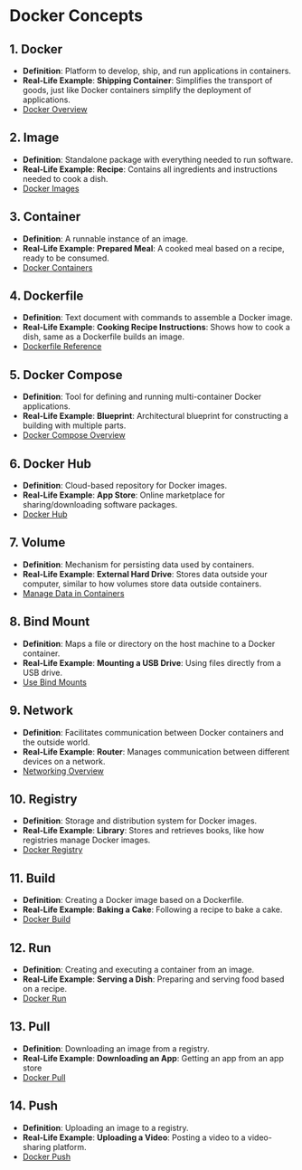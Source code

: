 # Docker Concepts

## 1. Docker
- **Definition**: Platform to develop, ship, and run applications in containers.
- **Real-Life Example**: **Shipping Container**: Simplifies the transport of goods, just like Docker containers simplify the deployment of applications.
- [Docker Overview](https://docs.docker.com/get-started/overview/)

## 2. Image
- **Definition**: Standalone package with everything needed to run software.
- **Real-Life Example**: **Recipe**: Contains all ingredients and instructions needed to cook a dish.
- [Docker Images](https://docs.docker.com/get-started/images/)

## 3. Container
- **Definition**: A runnable instance of an image.
- **Real-Life Example**: **Prepared Meal**: A cooked meal based on a recipe, ready to be consumed.
- [Docker Containers](https://docs.docker.com/get-started/overview/#containers)

## 4. Dockerfile
- **Definition**: Text document with commands to assemble a Docker image.
- **Real-Life Example**: **Cooking Recipe Instructions**: Shows how to cook a dish, same as a Dockerfile builds an image.
- [Dockerfile Reference](https://docs.docker.com/engine/reference/builder/)

## 5. Docker Compose
- **Definition**: Tool for defining and running multi-container Docker applications.
- **Real-Life Example**: **Blueprint**: Architectural blueprint for constructing a building with multiple parts.
- [Docker Compose Overview](https://docs.docker.com/compose/)

## 6. Docker Hub
- **Definition**: Cloud-based repository for Docker images.
- **Real-Life Example**: **App Store**: Online marketplace for sharing/downloading software packages.
- [Docker Hub](https://hub.docker.com/)

## 7. Volume
- **Definition**: Mechanism for persisting data used by containers.
- **Real-Life Example**: **External Hard Drive**: Stores data outside your computer, similar to how volumes store data outside containers.
- [Manage Data in Containers](https://docs.docker.com/storage/volumes/)

## 8. Bind Mount
- **Definition**: Maps a file or directory on the host machine to a Docker container.
- **Real-Life Example**: **Mounting a USB Drive**: Using files directly from a USB drive.
- [Use Bind Mounts](https://docs.docker.com/storage/bind-mounts/)

## 9. Network
- **Definition**: Facilitates communication between Docker containers and the outside world.
- **Real-Life Example**: **Router**: Manages communication between different devices on a network.
- [Networking Overview](https://docs.docker.com/network/)

## 10. Registry
- **Definition**: Storage and distribution system for Docker images.
- **Real-Life Example**: **Library**: Stores and retrieves books, like how registries manage Docker images.
- [Docker Registry](https://docs.docker.com/registry/)

## 11. Build
- **Definition**: Creating a Docker image based on a Dockerfile.
- **Real-Life Example**: **Baking a Cake**: Following a recipe to bake a cake.
- [Docker Build](https://docs.docker.com/engine/reference/commandline/build/)

## 12. Run
- **Definition**: Creating and executing a container from an image.
- **Real-Life Example**: **Serving a Dish**: Preparing and serving food based on a recipe.
- [Docker Run](https://docs.docker.com/engine/reference/commandline/run/)

## 13. Pull
- **Definition**: Downloading an image from a registry.
- **Real-Life Example**: **Downloading an App**: Getting an app from an app store
- [Docker Pull](https://docs.docker.com/engine/reference/commandline/pull/)

## 14. Push
- **Definition**: Uploading an image to a registry.
- **Real-Life Example**: **Uploading a Video**: Posting a video to a video-sharing platform.
- [Docker Push](https://docs.docker.com/engine/reference/commandline/push/)


